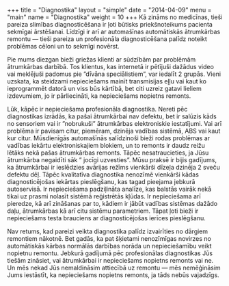 +++
title = "Diagnostika"
layout = "simple"
date = "2014-04-09"
menu = "main"
name = "Diagnostika"
weight = 10
+++
Kā zināms no medicīnas, tieši pareiza slimības diagnosticēšana ir ļoti būtisks priekšnoteikums pacienta sekmīgai ārstēšanai. Līdzīgi ir arī ar automašīnas automātiskās ātrumkārbas remontu — tieši pareiza un profesionāla diagnosticēšana palīdz noteikt problēmas cēloni un to sekmīgi novērst.

Pie mums diezgan bieži griežas klienti ar sūdzībām par problēmām ātrumkārbas darbībā. Tos klientus, kas internetā ir pētījuši dažādus video vai meklējuši padomus pie ”dīvāna speciālistiem”, var iedalīt 2 grupās. Vieni uzskata, ka steidzami nepieciešams mainīt transmisijas eļļu vai kaut ko ieprogrammēt datorā un viss būs kārtībā, bet citi uzreiz gatavi lieliem izdevumiem, jo ir pārliecināti, ka nepieciešams nopietns remonts.

Lūk, kāpēc ir nepieciešama profesionāla diagnostika. Nereti pēc diagnostikas izrādās, ka pašai ātrumkārbai nav defektu, bet ir salūzis kāds no sensoriem vai ir ”nobrukuši” ātrumkārbas elektroniskie iestatījumi. Vai arī problēma ir pavisam citur, piemēram, dzinēja vadības sistēmā, ABS vai kaut kur citur. Mūsdienīgās automašīnās salīdzinoši bieži rodas problēmas ar vadības iekārtu elektroniskajiem blokiem, un to remonts ir daudz reižu lētāks nekā pašas ātrumkārbas remonts. Tāpēc nesatraucieties, ja Jūsu ātrumkārba negaidīti sāk ” jocīgi uzvesties”. Mūsu praksē ir bijis gadījums, ka ātrumkārbai ir ieslēdzies avārijas režīms vienkārši dīzeļa dzinēja 2 sveču defektu dēļ.
Tāpēc kvalitatīva diagnostika nenozīmē vienkārši kādas diagnosticējošas iekārtas pieslēgšanu, kas tagad pieejama jebkurā autoservisā. Ir nepieciešama padziļināta analīze, kas balstās vairāk nekā tikai uz prasmi nolasīt sistēmā reģistrētās kļūdas. Ir nepieciešama arī pieredze, kā arī zināšanas par to, kādiem ir jābūt vadības sistēmas dažādo daļu, ātrumkārbas kā arī citu sistēmu parametriem. Tāpat ļoti bieži ir nepieciešams testa brauciens ar diagnosticējošas ierīces pieslēgšanu.

Nav retums, kad pareizi veikta diagnostika palīdz izvairīties no dārgiem remontiem nākotnē. Bet gadās, ka pat šķietami nenozīmīgas novirzes no automātiskās kārbas normālās darbības norāda un nepieciešamību veikt nopietnu remontu. Jebkurā gadījumā pēc profesionālas diagnostikas Jūs tiešām zināsiet, vai ātrumkārbai ir nepieciešams nopietns remonts vai ne. Un mēs nekad Jūs nemaldināsim attiecībā uz remontu — mēs nemēģināsim Jums iestāstīt, ka nepieciešams nopietns remonts, ja tāds nebūs vajadzīgs.
